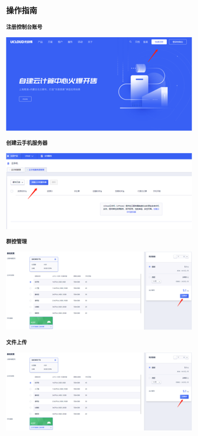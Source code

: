 ## 操作指南
#### 注册控制台账号
 ![img](images/signin1.png)
#### 创建云手机服务器
 ![img](images/signin2.png)
#### 群控管理
![img](images/signin3.png)
#### 文件上传
![img](images/signin3.png)
